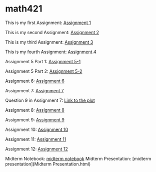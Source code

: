 # math421

This is my first Assignment: [Assignment 1](Assignment1.html)

This is my second Assignment: [Assignment 2](assignment2.html)

This is my third Assignment: [Assignment 3](assignment3.html)

This is my fourth Assignment: [Assignment 4](assignment4.html)

Assignment 5 Part 1: [Assignment 5-1](assignment5_part1.html)

Assignment 5 Part 2: [Assignment 5-2](assignment5_part2.html)

Assignment 6: [Assignment 6](assignment6.html)

Assignment 7: [Assignment 7](assignment7.html)
 
  Question 9 in Assignment 7: [Link to the plot](abc.png)
  
Assignment 8: [Assignment 8](assignment8.html)

Assignment 9: [Assignment 9](assignment9.html)

Assignment 10: [Assignment 10](assignment10.html)

Assignment 11: [Assignment 11](assignment11.html)

Assignment 12: [Assignment 12](assignment12.html)

Midterm Notebook: [midterm notebook](midterm_toc.html)
Midterm Presentation: [midterm presentation](Midterm Presentation.html)
